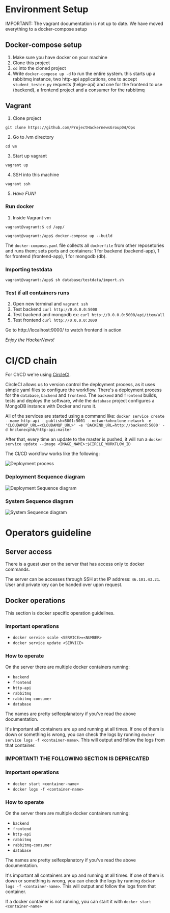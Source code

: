 # Environment Setup

IMPORTANT: The vagrant documentation is not up to date. We have moved everything to a docker-compose setup

## Docker-compose setup
1. Make sure you have docker on your machine
2. Clone this project
3. `cd` into the cloned project
4. Write `docker-compose up -d` to run the entire system. this starts up a rabbitmq instance, two http-api applications, one to accept `student_tester.py` requests (helge-api) and one for the frontend to use (backend), a frontend project and a consumer for the rabbitmq

## Vagrant

1. Clone project

``` git clone https://github.com/ProjectHackernewsGroup04/Ops ```

2. Go to /vm directory

``` cd vm ```

3. Start up vagrant

``` vagrant up ```

4. SSH into this machine

``` vagrant ssh ```

5. _Have FUN!_

### Run docker 

1. Inside Vagrant vm


```vagrant@vagrant:$ cd /app/ ```

```vagrant@vagrant:/app$ docker-compose up --build```

The `docker-compose.yaml` file collects all `dockerfile` from other reposetories and runs them; sets ports and containers:
1 for backend (backend-app), 1 for frontend (frontend-app), 1 for mongodb (db).

### Importing testdata

```vagrant@vagrant:/app$ sh database/testdata/import.sh```

### Test if all containers runs

2. Open new terminal and `vagrant ssh`
3. Test backend `curl http://0.0.0.0:5000`
4. Test backend and mongodb ex: `curl http://0.0.0.0:5000/api/item/all`
5. Test frontend `curl http://0.0.0.0:3000`

Go to http://localhost:9000/ to watch frontend in action

_Enjoy the HackerNews!_

# CI/CD chain
For CI/CD we're using [CircleCI](https://circleci.com/). 

CircleCI allows us to version control the deployment process, as it uses simple yaml files to configure the workflow.
There's a deployment process for the `database`, `backend` and `frontend`. The `backend` and `frontend` builds, tests and deploys the software, while the `database` project configures a MongoDB instance with Docker and runs it.

All of the services are started using a command like: `docker service create --name http-api --publish=5001:5001 --network=hnclone-network -e 'CLOUDAMQP_URL=<CLOUDAMQP_URL>' -e 'BACKEND_URL=http://backend:5000' -d hnclonecphb/http-api:master`

After that, every time an update to the master is pushed, it will run a `docker service update --image <IMAGE_NAME>:$CIRCLE_WORKFLOW_ID`

The CI/CD workflow works like the following:

![Deployment process](https://raw.githubusercontent.com/ProjectHackernewsGroup04/Ops/master/deployment-process.jpg)

### Deployment Sequence diagram

![Deployment Sequence diagram](https://github.com/ProjectHackernewsGroup04/Documentation/blob/master/images/Deployment%20Sequence%20Diagram.jpg)

### System Sequence diagram

![System Sequence diagram](https://github.com/ProjectHackernewsGroup04/Documentation/blob/master/images/SSD.jpg)


# Operators guideline
## Server access
There is a guest user on the server that has access only to docker commands.

The server can be accesses through SSH at the IP address: `46.101.43.21`. User and private key can be handed over upon request.

## Docker operations
This section is docker specific operation guidelines. 

### Important operations
- `docker service scale <SERVICE>=<NUMBER>`
- `docker service update <SERVICE>`

### How to operate
On the server there are multiple docker containers running:
- `backend`
- `frontend`
- `http-api`
- `rabbitmq`
- `rabbitmq-consumer`
- `database`

The names are pretty selfexplanatory if you've read the above documentation. 

It's important all containers are up and running at all times. If one of them is down or something is wrong, you can check the logs by running `docker service logs -f <container-name>`. This will output and follow the logs from that container. 


### IMPORTANT! THE FOLLOWING SECTION IS DEPRECATED
### Important operations
- `docker start <container-name>`
- `docker logs -f <container-name>`
### How to operate
On the server there are multiple docker containers running:
- `backend`
- `frontend`
- `http-api`
- `rabbitmq`
- `rabbitmq-consumer`
- `database`

The names are pretty selfexplanatory if you've read the above documentation. 

It's important all containers are up and running at all times. If one of them is down or something is wrong, you can check the logs by running `docker logs -f <container-name>`. This will output and follow the logs from that container. 

If a docker container is not running, you can start it with `docker start <container-name>`
